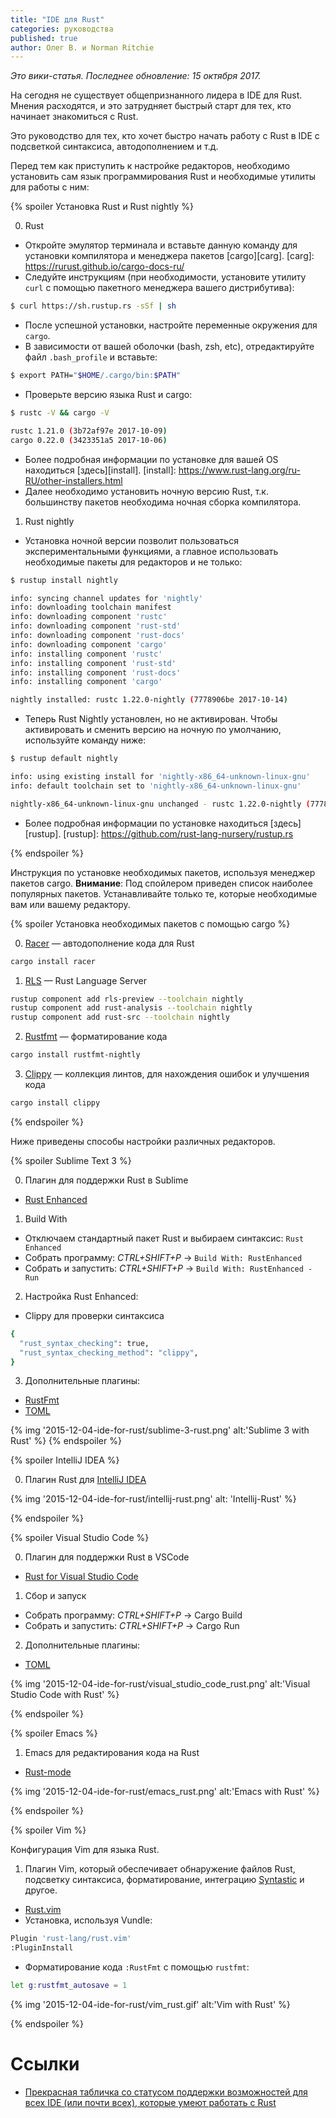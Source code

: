 ```yaml
---
title: "IDE для Rust"
categories: руководства
published: true
author: Олег В. и Norman Ritchie
---
```


_Это вики-статья. Последнее обновление: 15 октября 2017._

На сегодня не существует общепризнанного лидера в IDE для Rust. Мнения
расходятся, и это затрудняет быстрый старт для тех, кто начинает
знакомиться с Rust.

Это руководство для тех, кто хочет быстро начать работу с Rust в IDE с
подсветкой синтаксиса, автодополнением и т.д.

Перед тем как приступить к настройке редакторов, необходимо установить сам язык программирования Rust и необходимые утилиты для работы с ним:

{% spoiler Установка Rust и Rust nightly %}

0. Rust
  * Откройте эмулятор терминала и вставьте данную команду для установки компилятора 
  и менеджера пакетов [cargo][carg].
  [carg]: https://rurust.github.io/cargo-docs-ru/
  * Следуйте инструкциям (при необходимости, установите утилиту `curl` с помощью пакетного менеджера вашего дистрибутива):
  ```bash
  $ curl https://sh.rustup.rs -sSf | sh
  ```
  * После успешной установки, настройте переменные окружения для `cargo`.
  * В зависимости от вашей оболочки (bash, zsh, etc), отредактируйте файл `.bash_profile` и вставьте:
  ```bash
  $ export PATH="$HOME/.cargo/bin:$PATH"
  ```
  * Проверьте версию языка Rust и cargo:
  ```bash
  $ rustc -V && cargo -V

  rustc 1.21.0 (3b72af97e 2017-10-09)
  cargo 0.22.0 (3423351a5 2017-10-06)
  ```
  * Более подробная информации по установке для вашей OS находиться [здесь][install].
  [install]: https://www.rust-lang.org/ru-RU/other-installers.html
  * Далее необходимо установить ночную версию Rust, т.к. большинству пакетов необходима ночная сборка компилятора.

1. Rust nightly
  * Установка ночной версии позволит пользоваться экспериментальными функциями, а главное использовать необходимые пакеты для редакторов и не только:
  ```bash
  $ rustup install nightly

  info: syncing channel updates for 'nightly'
  info: downloading toolchain manifest
  info: downloading component 'rustc'
  info: downloading component 'rust-std'
  info: downloading component 'rust-docs'
  info: downloading component 'cargo'
  info: installing component 'rustc'
  info: installing component 'rust-std'
  info: installing component 'rust-docs'
  info: installing component 'cargo'

  nightly installed: rustc 1.22.0-nightly (7778906be 2017-10-14)
  ```
  * Теперь Rust Nightly установлен, но не активирован. Чтобы активировать и сменить версию на ночную по умолчанию, используйте команду ниже:
  ```bash
  $ rustup default nightly

  info: using existing install for 'nightly-x86_64-unknown-linux-gnu'
  info: default toolchain set to 'nightly-x86_64-unknown-linux-gnu'

  nightly-x86_64-unknown-linux-gnu unchanged - rustc 1.22.0-nightly (7778906be 2017-10-14)
  ``` 
  * Более подробная информации по установке находиться [здесь][rustup].
  [rustup]: https://github.com/rust-lang-nursery/rustup.rs

{% endspoiler %}

Инструкция по установке необходимых пакетов, используя менеджер пакетов cargo.
**Внимание**: Под спойлером приведен список наиболее популярных пакетов.
Устанавливайте только те, которые необходимые вам или вашему редактору.

{% spoiler Установка необходимых пакетов с помощью cargo %}

0. [Racer](https://github.com/racer-rust/racer) — автодополнение кода для Rust
```bash
cargo install racer
```
1. [RLS](https://github.com/rust-lang-nursery/rls) — Rust Language Server
```bash
rustup component add rls-preview --toolchain nightly
rustup component add rust-analysis --toolchain nightly
rustup component add rust-src --toolchain nightly
```
2. [Rustfmt](https://github.com/rust-lang-nursery/rustfmt) — форматирование кода
```bash
cargo install rustfmt-nightly
```
3. [Clippy](https://github.com/rust-lang-nursery/rust-clippy) — коллекция линтов, для нахождения ошибок и улучшения кода
```bash
cargo install clippy
```

{% endspoiler %}


Ниже приведены способы настройки различных редакторов.

{% spoiler Sublime Text 3 %}

0. Плагин для поддержки Rust в Sublime
  * [Rust Enhanced](https://packagecontrol.io/packages/Rust%20Enhanced)
1. Build With
  * Отключаем стандартный пакет Rust и выбираем синтаксис: ```Rust Enhanced```
  * Собрать программу: _CTRL+SHIFT+P_ -> ```Build With: RustEnhanced```
  * Собрать и запустить: _CTRL+SHIFT+P_ -> ```Build With: RustEnhanced - Run```
2. Настройка Rust Enhanced:
  * Clippy для проверки синтаксиса
```bash
{
  "rust_syntax_checking": true,
  "rust_syntax_checking_method": "clippy",
}
```
3. Дополнительные плагины:
  * [RustFmt](https://packagecontrol.io/packages/RustFmt)
  * [TOML](https://packagecontrol.io/packages/TOML)

{% img '2015-12-04-ide-for-rust/sublime-3-rust.png' alt:'Sublime 3 with Rust' %}
{% endspoiler %}

{% spoiler IntelliJ IDEA %}

0. Плагин Rust для [IntelliJ IDEA](https://intellij-rust.github.io/)

{% img '2015-12-04-ide-for-rust/intellij-rust.png' alt: 'Intellij-Rust' %} 

{% endspoiler %}

{% spoiler Visual Studio Code %}

0. Плагин для поддержки Rust в VSCode
  * [Rust for Visual Studio Code](https://marketplace.visualstudio.com/items?itemName=rust-lang.rust)
1. Сбор и запуск
  * Собрать программу: _CTRL+SHIFT+P_ -> Cargo Build
  * Собрать и запустить: _CTRL+SHIFT+P_ -> Cargo Run
2. Дополнительные плагины:
  * [TOML](https://marketplace.visualstudio.com/items?itemName=bungcip.better-toml)

{% img '2015-12-04-ide-for-rust/visual_studio_code_rust.png' alt:'Visual Studio Code with Rust' %}

{% endspoiler %}

<!--cut-->

{% spoiler Emacs %}

1. Emacs для редактирования кода на Rust
  * [Rust-mode](https://github.com/rust-lang/rust-mode)

{% img '2015-12-04-ide-for-rust/emacs_rust.png' alt:'Emacs with Rust' %}

{% endspoiler %}

{% spoiler Vim %}

Конфигурация Vim для языка Rust.

1. Плагин Vim, который обеспечивает обнаружение файлов Rust, подсветку синтаксиса, форматирование, интеграцию [Syntastic](https://github.com/vim-syntastic/syntastic) и другое.
  * [Rust.vim](https://github.com/rust-lang/rust.vim)
  * Установка, используя Vundle:
```bash
Plugin 'rust-lang/rust.vim'
:PluginInstall
```
  * Форматирование кода `:RustFmt` с помощью `rustfmt`:
```bash
let g:rustfmt_autosave = 1
```

{% img '2015-12-04-ide-for-rust/vim_rust.gif' alt:'Vim with Rust' %}

{% endspoiler %}

# Ссылки
* [Прекрасная табличка со статусом поддержки возможностей для всех IDE (или почти всех), которые умеют работать с Rust](http://areweideyet.com/)
